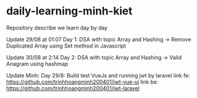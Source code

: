 # daily-learning-minh-kiet
Repository describe we learn day by day

Update 29/08 at 01:07
Day 1: DSA with topic Array and Hashing -> Remove Duplicated Array using Set method in Javascript

Update 30/08 at 2:14
Day 2: DSA with topic Array and Hashing -> Valid Anagram using hashmap

Update Minh:
Day 29/8: Build test VueJs and running jwt by laravel
link fe: https://github.com/trinhhoangminh200401/jwt-vue-ui
link be: https://github.com/trinhhoangminh200401/jwt-laravel
